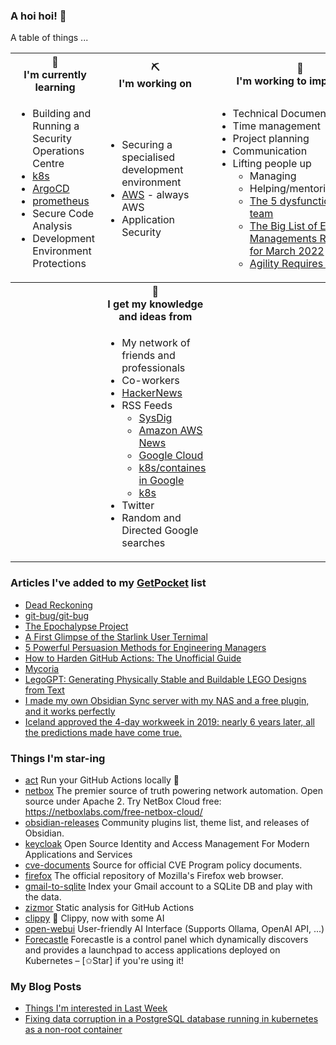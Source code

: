 ### A hoi hoi! 👋

A table of things ...

<table>
    <tr>
        <th>🌱<br/>I'm currently learning</th>
        <th>⛏<br/> I'm working on</th>
        <th>🚧<br/>I'm working to improve on</th>
    </tr>
    <tr>
        <td>
            <ul>
                <li>Building and Running a Security Operations Centre</li>
                <li><a href="https://kubernetes.io/">k8s</a></li>
                <li><a href="https://argoproj.github.io/">ArgoCD</a></li>
                <li><a href="https://prometheus.io/">prometheus</a></li>
                <li>Secure Code Analysis</li>
                <li>Development Environment Protections</li>
            </ul>
        </td>
        <td>
            <ul>
                <li>Securing a specialised development environment</li>
                <li><a href="https://aws.amazon.com/">AWS</a> - always AWS</li>
                <li>Application Security</li>
            </ul>
        </td>
        <td>
            <ul>
                <li>Technical Documentation</li>
                <li>Time management</li>
                <li>Project planning</li>
                <li>Communication</li>
                <li>Lifting people up
                    <ul>
                      <li>Managing</li>
                      <li>Helping/mentoring/coaching</li>
                      <li><a href="https://valid.com/5-dysfunctions-of-a-team/">The 5 dysfunctions of a team</a></li>
                      <li><a href="https://practicallyleading.dev/the-big-list-of-engineering-management-resources-march-2022">The Big List of Engineering Managements Resources - for March 2022</a></li>
                      <li><a href="https://www.industriallogic.com/blog/agility-requires-balance/">Agility Requires Balance</a></li>
                    </ul>
                </li>
            </ul>
        </td>
    </tr>
    <tr>
        <th>&nbsp;</th>
        <th>🏫<br/>I get my knowledge and ideas from</th>
        <th>&nbsp;</th>
    </tr>
    <tr>
        <td>&nbsp;</td>
        <td>
            <ul>
                <li>My network of friends and professionals</li>
                <li>Co-workers</li>
                <li><a href="https://news.ycombinator.com/">HackerNews</a></li>
                <li>RSS Feeds
                    <ul>
                        <li><a href="http://fetchrss.com/rss/5b4e9e358a93f8cc058b4567960404014.xml">SysDig</a></li>
                        <li><a href="https://aws.amazon.com/new/feed/">Amazon AWS News</a></li>
                        <li><a href="https://cloudblog.withgoogle.com/rss/">Google Cloud</a></li>
                        <li><a href="https://cloudblog.withgoogle.com/products/containers-kubernetes/rss/">k8s/containes in Google</a></li>
                        <li><a href="https://kubernetes.io/feed.xml">k8s</a></li>
                    </ul>
                </li>
                <li>Twitter</li>
                <li>Random and Directed Google searches</li>
            </ul>
        </td>
        <td>&nbsp;</td>
    </tr>
</table>

### Articles I've added to my [GetPocket](https://getpocket.com/) list

* [Dead Reckoning](https://www.damninteresting.com/dead-reckoning/)
* [git-bug/git-bug](https://github.com/git-bug/git-bug)
* [The Epochalypse Project](https://epochalypse-project.org/)
* [A First Glimpse of the Starlink User Ternimal](https://www.darknavy.org/blog/a_first_glimpse_of_the_starlink_user_ternimal/)
* [5 Powerful Persuasion Methods for Engineering Managers](https://newsletter.manager.dev/p/5-powerful-persuasion-methods-for)
* [How to Harden GitHub Actions: The Unofficial Guide](https://www.wiz.io/blog/github-actions-security-guide)
* [Mycoria](https://mycoria.org/)
* [LegoGPT: Generating Physically Stable and Buildable LEGO Designs from Text](https://avalovelace1.github.io/LegoGPT/)
* [I made my own Obsidian Sync server with my NAS and a free plugin, and it works perfectly](https://www.xda-developers.com/made-own-obsidian-sync-server-nas-plugin/)
* [Iceland approved the 4-day workweek in 2019: nearly 6 years later, all the predictions made have come true.](https://farmingdale-observer.com/2025/05/10/iceland-approved-the-4-day-workweek-in-2019-nearly-6-years-later-all-the-predictions-made-have-come-true/)

### Things I'm star-ing

* [act](https://github.com/nektos/act)
  Run your GitHub Actions locally 🚀
* [netbox](https://github.com/netbox-community/netbox)
  The premier source of truth powering network automation. Open source under Apache 2. Try NetBox Cloud free: https://netboxlabs.com/free-netbox-cloud/
* [obsidian-releases](https://github.com/obsidianmd/obsidian-releases)
  Community plugins list, theme list, and releases of Obsidian.
* [keycloak](https://github.com/keycloak/keycloak)
  Open Source Identity and Access Management For Modern Applications and Services
* [cve-documents](https://github.com/CVEProject/cve-documents)
  Source for official CVE Program policy documents.
* [firefox](https://github.com/mozilla-firefox/firefox)
  The official repository of Mozilla's Firefox web browser.
* [gmail-to-sqlite](https://github.com/marcboeker/gmail-to-sqlite)
  Index your Gmail account to a SQLite DB and play with the data.
* [zizmor](https://github.com/zizmorcore/zizmor)
  Static analysis for GitHub Actions
* [clippy](https://github.com/felixrieseberg/clippy)
  📎 Clippy, now with some AI
* [open-webui](https://github.com/open-webui/open-webui)
  User-friendly AI Interface (Supports Ollama, OpenAI API, ...)
* [Forecastle](https://github.com/stakater/Forecastle)
  Forecastle is a control panel which dynamically discovers and provides a launchpad to access applications deployed on Kubernetes  – [✩Star] if you're using it!

### My Blog Posts

* [Things I'm interested in Last Week](https://pgmac.net.au/last-week/)
* [Fixing data corruption in a PostgreSQL database running in kubernetes as a non-root container](https://pgmac.net.au/tech/2025/04/19/bitnami-postgresql-corrupt-data-fix.html)
